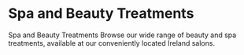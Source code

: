 # Spa and Beauty Treatments 
Spa and Beauty Treatments Browse our wide range of beauty and spa treatments, available at our conveniently located Ireland salons.
